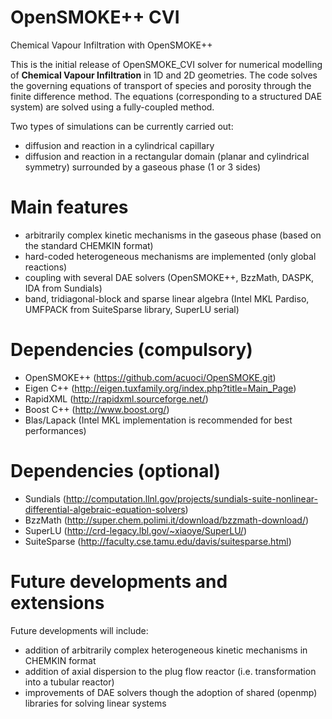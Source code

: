 # OpenSMOKE++ CVI
Chemical Vapour Infiltration with OpenSMOKE++

This is the initial release of OpenSMOKE_CVI solver for numerical modelling of **Chemical Vapour Infiltration** in 1D and 2D geometries. 
The code solves the governing equations of transport of species and porosity through the finite difference method. The equations (corresponding to a structured DAE system) are solved using a fully-coupled method. 

Two types of simulations can be currently carried out:
- diffusion and reaction in a cylindrical capillary
- diffusion and reaction in a rectangular domain (planar and cylindrical symmetry) surrounded by a gaseous phase (1 or 3 sides)

# Main features
- arbitrarily complex kinetic mechanisms in the gaseous phase (based on the standard CHEMKIN format)
- hard-coded heterogeneous mechanisms are implemented (only global reactions)
- coupling with several DAE solvers (OpenSMOKE++, BzzMath, DASPK, IDA from Sundials)
- band, tridiagonal-block and sparse linear algebra (Intel MKL Pardiso, UMFPACK from SuiteSparse library, SuperLU serial)

# Dependencies (compulsory)
- OpenSMOKE++ (https://github.com/acuoci/OpenSMOKE.git)
- Eigen C++ (http://eigen.tuxfamily.org/index.php?title=Main_Page)
- RapidXML (http://rapidxml.sourceforge.net/)
- Boost C++ (http://www.boost.org/)
- Blas/Lapack (Intel MKL implementation is recommended for best performances)

# Dependencies (optional)
- Sundials (http://computation.llnl.gov/projects/sundials-suite-nonlinear-differential-algebraic-equation-solvers)
- BzzMath (http://super.chem.polimi.it/download/bzzmath-download/)
- SuperLU (http://crd-legacy.lbl.gov/~xiaoye/SuperLU/)
- SuiteSparse (http://faculty.cse.tamu.edu/davis/suitesparse.html)

# Future developments and extensions
Future developments will include:
- addition of arbitrarily complex heterogeneous kinetic mechanisms in CHEMKIN format
- addition of axial dispersion to the plug flow reactor (i.e. transformation into a tubular reactor)
- improvements of DAE solvers though the adoption of shared (openmp) libraries for solving linear systems

